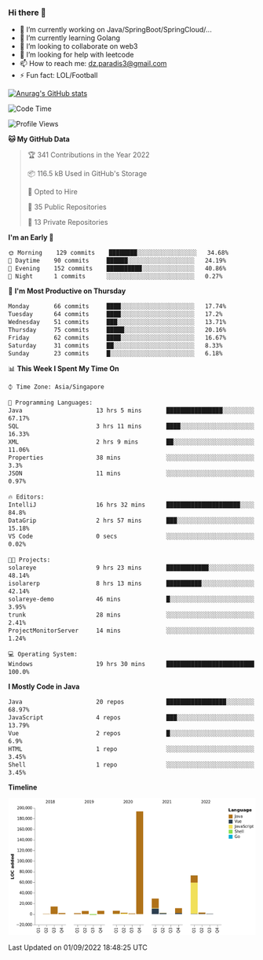 ### Hi there 👋

- 🔭 I’m currently working on Java/SpringBoot/SpringCloud/...
- 🌱 I’m currently learning Golang
- 👯 I’m looking to collaborate on web3
- 🤔 I’m looking for help with leetcode
- 📫 How to reach me: dz.paradis3@gmail.com
- ⚡ Fun fact: LOL/Football

[![Anurag's GitHub stats](https://github-readme-stats.vercel.app/api?username=xiumu2017&show_icons=true&theme=radical)](https://github.com/anuraghazra/github-readme-stats)

<!--
**xiumu2017/xiumu2017** is a ✨ _special_ ✨ repository because its `README.md` (this file) appears on your GitHub profile.

Here are some ideas to get you started:

- 🔭 I’m currently working on ...
- 🌱 I’m currently learning ...
- 👯 I’m looking to collaborate on ...
- 🤔 I’m looking for help with ...
- 💬 Ask me about ...
- 📫 How to reach me: ...
- 😄 Pronouns: ...
- ⚡ Fun fact: ...
-->

<!--START_SECTION:waka-->
![Code Time](http://img.shields.io/badge/Code%20Time-778%20hrs%2018%20mins-blue)

![Profile Views](http://img.shields.io/badge/Profile%20Views-0-blue)

**🐱 My GitHub Data** 

> 🏆 341 Contributions in the Year 2022
 > 
> 📦 116.5 kB Used in GitHub's Storage 
 > 
> 💼 Opted to Hire
 > 
> 📜 35 Public Repositories 
 > 
> 🔑 13 Private Repositories  
 > 
**I'm an Early 🐤** 

```text
🌞 Morning    129 commits    ████████░░░░░░░░░░░░░░░░░   34.68% 
🌆 Daytime    90 commits     ██████░░░░░░░░░░░░░░░░░░░   24.19% 
🌃 Evening    152 commits    ██████████░░░░░░░░░░░░░░░   40.86% 
🌙 Night      1 commits      ░░░░░░░░░░░░░░░░░░░░░░░░░   0.27%

```
📅 **I'm Most Productive on Thursday** 

```text
Monday       66 commits     ████░░░░░░░░░░░░░░░░░░░░░   17.74% 
Tuesday      64 commits     ████░░░░░░░░░░░░░░░░░░░░░   17.2% 
Wednesday    51 commits     ███░░░░░░░░░░░░░░░░░░░░░░   13.71% 
Thursday     75 commits     █████░░░░░░░░░░░░░░░░░░░░   20.16% 
Friday       62 commits     ████░░░░░░░░░░░░░░░░░░░░░   16.67% 
Saturday     31 commits     ██░░░░░░░░░░░░░░░░░░░░░░░   8.33% 
Sunday       23 commits     █░░░░░░░░░░░░░░░░░░░░░░░░   6.18%

```


📊 **This Week I Spent My Time On** 

```text
⌚︎ Time Zone: Asia/Singapore

💬 Programming Languages: 
Java                     13 hrs 5 mins       ████████████████░░░░░░░░░   67.17% 
SQL                      3 hrs 11 mins       ████░░░░░░░░░░░░░░░░░░░░░   16.33% 
XML                      2 hrs 9 mins        ██░░░░░░░░░░░░░░░░░░░░░░░   11.06% 
Properties               38 mins             ░░░░░░░░░░░░░░░░░░░░░░░░░   3.3% 
JSON                     11 mins             ░░░░░░░░░░░░░░░░░░░░░░░░░   0.97%

🔥 Editors: 
IntelliJ                 16 hrs 32 mins      █████████████████████░░░░   84.8% 
DataGrip                 2 hrs 57 mins       ███░░░░░░░░░░░░░░░░░░░░░░   15.18% 
VS Code                  0 secs              ░░░░░░░░░░░░░░░░░░░░░░░░░   0.02%

🐱‍💻 Projects: 
solareye                 9 hrs 23 mins       ████████████░░░░░░░░░░░░░   48.14% 
isolarerp                8 hrs 13 mins       ██████████░░░░░░░░░░░░░░░   42.14% 
solareye-demo            46 mins             █░░░░░░░░░░░░░░░░░░░░░░░░   3.95% 
trunk                    28 mins             ░░░░░░░░░░░░░░░░░░░░░░░░░   2.41% 
ProjectMonitorServer     14 mins             ░░░░░░░░░░░░░░░░░░░░░░░░░   1.24%

💻 Operating System: 
Windows                  19 hrs 30 mins      █████████████████████████   100.0%

```

**I Mostly Code in Java** 

```text
Java                     20 repos            █████████████████░░░░░░░░   68.97% 
JavaScript               4 repos             ███░░░░░░░░░░░░░░░░░░░░░░   13.79% 
Vue                      2 repos             █░░░░░░░░░░░░░░░░░░░░░░░░   6.9% 
HTML                     1 repo              ░░░░░░░░░░░░░░░░░░░░░░░░░   3.45% 
Shell                    1 repo              ░░░░░░░░░░░░░░░░░░░░░░░░░   3.45%

```


**Timeline**

![Chart not found](https://raw.githubusercontent.com/xiumu2017/xiumu2017/main/charts/bar_graph.png) 


 Last Updated on 01/09/2022 18:48:25 UTC
<!--END_SECTION:waka-->
